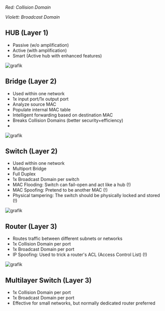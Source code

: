 *Red: Collision Domain*

*Violett: Broadcast Domain*

## HUB (Layer 1)
- Passive (w/o amplification)
- Active (with amplification)
- Smart (Active hub with enhanced features)

![grafik](https://user-images.githubusercontent.com/84674087/132392173-c09b522d-edc8-4c28-90c6-1f2e63cc5c50.png)

## Bridge (Layer 2)
- Used within one network
- 1x input port/1x output port
- Analyze source MAC
- Populate internal MAC table
- Intelligent forwarding based on destination MAC
- Breaks Collision Domains (better security+efficiency)
- 
![grafik](https://user-images.githubusercontent.com/84674087/132392208-47532cf9-e065-4abf-8486-bb1d2e5269f8.png)

## Switch (Layer 2)
- Used within one network
- Multiport Bridge
- Full Duplex
- 1x Broadcast Domain per switch
- MAC Flooding: Switch can fail-open and act like a hub (!)
- MAC Spoofing: Pretend to be another MAC (!)
- Physical tampering: The switch should be physically locked and stored (!)

![grafik](https://user-images.githubusercontent.com/84674087/132392261-37cceca1-dc79-4cec-b466-3f368fc6734f.png)

## Router (Layer 3)
- Routes traffic between different subnets or networks
- 1x Collision Domain per port
- 1x Broadcast Domain per port
- IP Spoofing: Used to trick a router's ACL (Access Control List) (!)

![grafik](https://user-images.githubusercontent.com/84674087/132392281-431178e0-9fc4-41a3-a35e-3eb8fba95db2.png)

## Multilayer Switch (Layer 3)
- 1x Collision Domain per port
- 1x Broadcast Domain per port
- Effective for small networks, but normally dedicated router preferred
